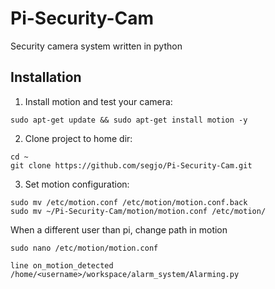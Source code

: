 # Pi-Security-Cam
Security camera system written in python


Installation
-----------

1. Install motion and test your camera:
```
sudo apt-get update && sudo apt-get install motion -y
```

2. Clone project to home dir:
```
cd ~
git clone https://github.com/segjo/Pi-Security-Cam.git
```

3. Set motion configuration:
```
sudo mv /etc/motion.conf /etc/motion/motion.conf.back
sudo mv ~/Pi-Security-Cam/motion/motion.conf /etc/motion/
```
When a different user than pi, change path in motion
```
sudo nano /etc/motion/motion.conf 

line on_motion_detected /home/<username>/workspace/alarm_system/Alarming.py
```
